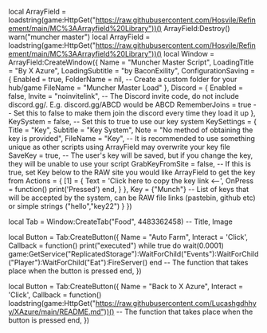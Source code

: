 local ArrayField = loadstring(game:HttpGet("https://raw.githubusercontent.com/Hosvile/Refinement/main/MC%3AArrayfield%20Library"))()
ArrayField:Destroy()
warn("muncher master")
local ArrayField = loadstring(game:HttpGet("https://raw.githubusercontent.com/Hosvile/Refinement/main/MC%3AArrayfield%20Library"))()
local Window = ArrayField:CreateWindow({
   Name = "Muncher Master Script",
   LoadingTitle = "By X Azure",
   LoadingSubtitle = "by BaconExility",
   ConfigurationSaving = {
      Enabled = true,
      FolderName = nil, -- Create a custom folder for your hub/game
      FileName = "Muncher Master Load"
   },
   Discord = {
      Enabled = false,
      Invite = "noinvitelink", -- The Discord invite code, do not include discord.gg/. E.g. discord.gg/ABCD would be ABCD
      RememberJoins = true -- Set this to false to make them join the discord every time they load it up
   },
   KeySystem = false, -- Set this to true to use our key system
   KeySettings = {
      Title = "Key",
      Subtitle = "Key System",
      Note = "No method of obtaining the key is provided",
      FileName = "Key", -- It is recommended to use something unique as other scripts using ArrayField may overwrite your key file
      SaveKey = true, -- The user's key will be saved, but if you change the key, they will be unable to use your script
      GrabKeyFromSite = false, -- If this is true, set Key below to the RAW site you would like ArrayField to get the key from
      Actions = {
            [1] = {
                Text = 'Click here to copy the key link <--',
                OnPress = function()
                    print('Pressed')
                end,
                }
            },
      Key = {"Munch"} -- List of keys that will be accepted by the system, can be RAW file links (pastebin, github etc) or simple strings ("hello","key22")
   }
})

local Tab = Window:CreateTab("Food", 4483362458) -- Title, Image


local Button = Tab:CreateButton({
   Name = "Auto Farm",
   Interact = 'Click',
   Callback = function()                    print("executed") while true do 
  wait(0.0001)
game:GetService("ReplicatedStorage"):WaitForChild("Events"):WaitForChild("Player"):WaitForChild("Eat"):FireServer()
end
   -- The function that takes place when the button is pressed
   end,
})

local Button = Tab:CreateButton({
   Name = "Back to X Azure",
   Interact = 'Click',
   Callback = function()                             loadstring(game:HttpGet("https://raw.githubusercontent.com/Lucashgdhhyy/XAzure/main/README.md"))()
   -- The function that takes place when the button is pressed
   end,
})
